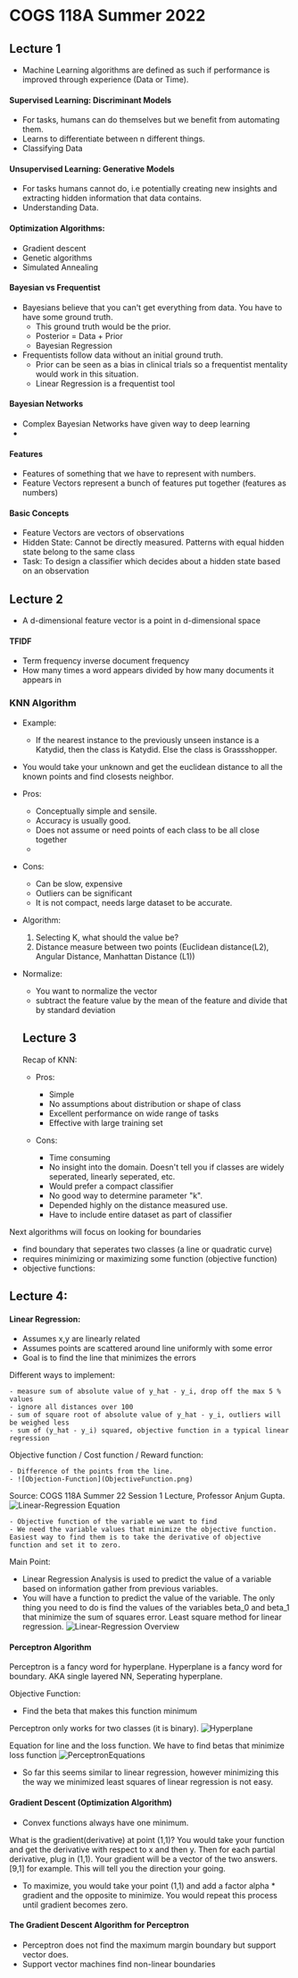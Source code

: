 # COGS 118A Summer 2022

## Lecture 1

- Machine Learning algorithms are defined as such if performance is improved through experience (Data or Time).

#### Supervised Learning: Discriminant Models

- For tasks, humans can do themselves but we benefit from automating them.
- Learns to differentiate between n different things.
- Classifying Data

#### Unsupervised Learning: Generative Models

- For tasks humans cannot do, i.e potentially creating new insights and extracting hidden information that data contains.
- Understanding Data.

#### Optimization Algorithms:

- Gradient descent
- Genetic algorithms
- Simulated Annealing

#### Bayesian vs Frequentist

- Bayesians believe that you can't get everything from data. You have to have some ground truth.
  - This ground truth would be the prior.
  - Posterior = Data + Prior
  - Bayesian Regression
- Frequentists follow data without an initial ground truth.
  - Prior can be seen as a bias in clinical trials so a frequentist mentality would work in this situation.
  - Linear Regression is a frequentist tool

#### Bayesian Networks

- Complex Bayesian Networks have given way to deep learning
-

#### Features

- Features of something that we have to represent with numbers.
- Feature Vectors represent a bunch of features put together (features as numbers)

#### Basic Concepts

- Feature Vectors are vectors of observations
- Hidden State: Cannot be directly measured. Patterns with equal hidden state belong to the same class
- Task: To design a classifier which decides about a hidden state based on an observation

## Lecture 2

- A d-dimensional feature vector is a point in d-dimensional space

#### TFIDF

- Term frequency inverse document frequency
- How many times a word appears divided by how many documents it appears in

### KNN Algorithm

- Example:
  - If the nearest instance to the previously unseen instance is a Katydid, then the class is Katydid. Else the class is Grassshopper.
- You would take your unknown and get the euclidean distance to all the known points and find closests neighbor.
- Pros:
  - Conceptually simple and sensile.
  - Accuracy is usually good.
  - Does not assume or need points of each class to be all close together
  -
- Cons:

  - Can be slow, expensive
  - Outliers can be significant
  - It is not compact, needs large dataset to be accurate.

- Algorithm:

  1. Selecting K, what should the value be?
  2. Distance measure between two points (Euclidean distance(L2), Angular Distance, Manhattan Distance (L1))

- Normalize:

  - You want to normalize the vector
  - subtract the feature value by the mean of the feature and divide that by standard deviation

  ## Lecture 3

  Recap of KNN:

  - Pros:

    - Simple
    - No assumptions about distribution or shape of class
    - Excellent performance on wide range of tasks
    - Effective with large training set

  - Cons:

    - Time consuming
    - No insight into the domain. Doesn't tell you if classes are widely seperated, linearly seperated, etc.
    - Would prefer a compact classifier
    - No good way to determine parameter "k".
    - Depended highly on the distance measured use.
    - Have to include entire dataset as part of classifier

Next algorithms will focus on looking for boundaries

- find boundary that seperates two classes (a line or quadratic curve)
- requires minimizing or maximizing some function (objective function)
- objective functions:

## Lecture 4:

#### Linear Regression:

- Assumes x,y are linearly related
- Assumes points are scattered around line uniformly with some error
- Goal is to find the line that minimizes the errors

Different ways to implement:

    - measure sum of absolute value of y_hat - y_i, drop off the max 5 % values
    - ignore all distances over 100
    - sum of square root of absolute value of y_hat - y_i, outliers will be weighed less
    - sum of (y_hat - y_i) squared, objective function in a typical linear regression

Objective function / Cost function / Reward function:

    - Difference of the points from the line.
    - ![Objection-Function](ObjectiveFunction.png)

Source: COGS 118A Summer 22 Session 1 Lecture, Professor Anjum Gupta.
![Linear-Regression Equation](LinearRegression.png)

    - Objective function of the variable we want to find
    - We need the variable values that minimize the objective function. Easiest way to find them is to take the derivative of objective function and set it to zero.

Main Point:

- Linear Regression Analysis is used to predict the value of a variable based on information gather from previous variables.
- You will have a function to predict the value of the variable. The only thing you need to do is find the values of the variables beta_0 and beta_1 that minimize the sum of squares error. Least square method for linear regression.
  ![Linear-Regression Overview](ObjectiveFunction.png)

#### Perceptron Algorithm

Perceptron is a fancy word for hyperplane. Hyperplane is a fancy word for boundary.
AKA single layered NN, Seperating hyperplane.

Objective Function:

- Find the beta that makes this function minimum

Perceptron only works for two classes (it is binary).
![Hyperplane](Hyperplane.png)

Equation for line and the loss function. We have to find betas that minimize loss function
![PerceptronEquations](PerceptronEq.png)

- So far this seems similar to linear regression, however minimizing this the way we minimized least squares of linear regression is not easy.

#### Gradient Descent (Optimization Algorithm)

- Convex functions always have one minimum.

What is the gradient(derivative) at point (1,1)? You would take your function and get the derivative with respect to x and then y. Then for each partial derivative, plug in (1,1). Your gradient will be a vector of the two answers. [9,1] for example. This will tell you the direction your going.

- To maximize, you would take your point (1,1) and add a factor alpha \* gradient and the opposite to minimize. You would repeat this process until gradient becomes zero.

#### The Gradient Descent Algorithm for Perceptron

- Perceptron does not find the maximum margin boundary but support vector does.
- Support vector machines find non-linear boundaries
